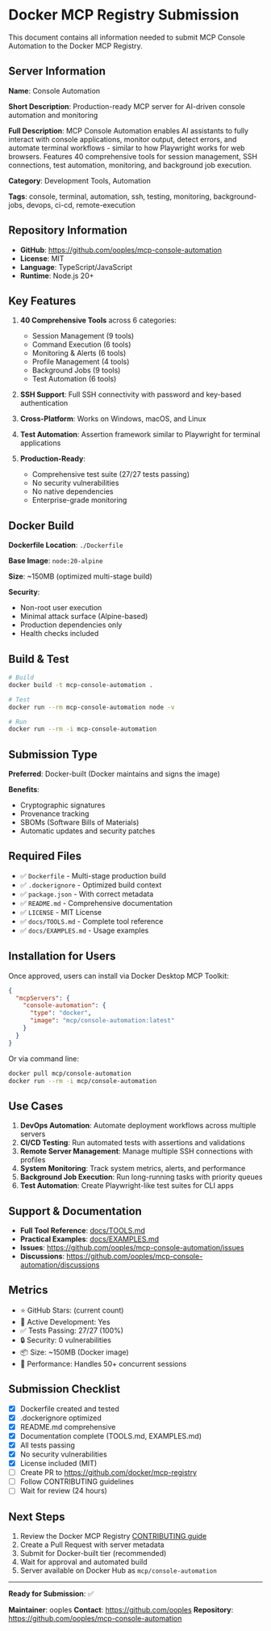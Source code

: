 # Docker MCP Registry Submission

This document contains all information needed to submit MCP Console Automation to the Docker MCP Registry.

## Server Information

**Name**: Console Automation

**Short Description**: Production-ready MCP server for AI-driven console automation and monitoring

**Full Description**:
MCP Console Automation enables AI assistants to fully interact with console applications, monitor output, detect errors, and automate terminal workflows - similar to how Playwright works for web browsers. Features 40 comprehensive tools for session management, SSH connections, test automation, monitoring, and background job execution.

**Category**: Development Tools, Automation

**Tags**: console, terminal, automation, ssh, testing, monitoring, background-jobs, devops, ci-cd, remote-execution

## Repository Information

- **GitHub**: https://github.com/ooples/mcp-console-automation
- **License**: MIT
- **Language**: TypeScript/JavaScript
- **Runtime**: Node.js 20+

## Key Features

1. **40 Comprehensive Tools** across 6 categories:
   - Session Management (9 tools)
   - Command Execution (6 tools)
   - Monitoring & Alerts (6 tools)
   - Profile Management (4 tools)
   - Background Jobs (9 tools)
   - Test Automation (6 tools)

2. **SSH Support**: Full SSH connectivity with password and key-based authentication

3. **Cross-Platform**: Works on Windows, macOS, and Linux

4. **Test Automation**: Assertion framework similar to Playwright for terminal applications

5. **Production-Ready**:
   - Comprehensive test suite (27/27 tests passing)
   - No security vulnerabilities
   - No native dependencies
   - Enterprise-grade monitoring

## Docker Build

**Dockerfile Location**: `./Dockerfile`

**Base Image**: `node:20-alpine`

**Size**: ~150MB (optimized multi-stage build)

**Security**:
- Non-root user execution
- Minimal attack surface (Alpine-based)
- Production dependencies only
- Health checks included

## Build & Test

```bash
# Build
docker build -t mcp-console-automation .

# Test
docker run --rm mcp-console-automation node -v

# Run
docker run --rm -i mcp-console-automation
```

## Submission Type

**Preferred**: Docker-built (Docker maintains and signs the image)

**Benefits**:
- Cryptographic signatures
- Provenance tracking
- SBOMs (Software Bills of Materials)
- Automatic updates and security patches

## Required Files

- ✅ `Dockerfile` - Multi-stage production build
- ✅ `.dockerignore` - Optimized build context
- ✅ `package.json` - With correct metadata
- ✅ `README.md` - Comprehensive documentation
- ✅ `LICENSE` - MIT License
- ✅ `docs/TOOLS.md` - Complete tool reference
- ✅ `docs/EXAMPLES.md` - Usage examples

## Installation for Users

Once approved, users can install via Docker Desktop MCP Toolkit:

```json
{
  "mcpServers": {
    "console-automation": {
      "type": "docker",
      "image": "mcp/console-automation:latest"
    }
  }
}
```

Or via command line:

```bash
docker pull mcp/console-automation
docker run --rm -i mcp/console-automation
```

## Use Cases

1. **DevOps Automation**: Automate deployment workflows across multiple servers
2. **CI/CD Testing**: Run automated tests with assertions and validations
3. **Remote Server Management**: Manage multiple SSH connections with profiles
4. **System Monitoring**: Track system metrics, alerts, and performance
5. **Background Job Execution**: Run long-running tasks with priority queues
6. **Test Automation**: Create Playwright-like test suites for CLI apps

## Support & Documentation

- **Full Tool Reference**: [docs/TOOLS.md](docs/TOOLS.md)
- **Practical Examples**: [docs/EXAMPLES.md](docs/EXAMPLES.md)
- **Issues**: https://github.com/ooples/mcp-console-automation/issues
- **Discussions**: https://github.com/ooples/mcp-console-automation/discussions

## Metrics

- ⭐ GitHub Stars: (current count)
- 🔄 Active Development: Yes
- ✅ Tests Passing: 27/27 (100%)
- 🔒 Security: 0 vulnerabilities
- 📦 Size: ~150MB (Docker image)
- 🚀 Performance: Handles 50+ concurrent sessions

## Submission Checklist

- [x] Dockerfile created and tested
- [x] .dockerignore optimized
- [x] README.md comprehensive
- [x] Documentation complete (TOOLS.md, EXAMPLES.md)
- [x] All tests passing
- [x] No security vulnerabilities
- [x] License included (MIT)
- [ ] Create PR to https://github.com/docker/mcp-registry
- [ ] Follow CONTRIBUTING guidelines
- [ ] Wait for review (24 hours)

## Next Steps

1. Review the Docker MCP Registry [CONTRIBUTING guide](https://github.com/docker/mcp-registry/blob/main/CONTRIBUTING.md)
2. Create a Pull Request with server metadata
3. Submit for Docker-built tier (recommended)
4. Wait for approval and automated build
5. Server available on Docker Hub as `mcp/console-automation`

---

**Ready for Submission**: ✅

**Maintainer**: ooples
**Contact**: https://github.com/ooples
**Repository**: https://github.com/ooples/mcp-console-automation

